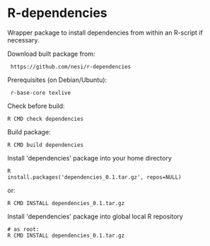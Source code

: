 R-dependencies
=============


Wrapper package to install dependencies from within an R-script if necessary.

Download built package from:

     https://github.com/nesi/r-dependencies
	
Prerequisites (on Debian/Ubuntu):

     r-base-core texlive
	
Check before build:

    R CMD check dependencies
	
Build package:

    R CMD build dependencies
	
Install 'dependencies' package into your home directory

    R
	install.packages('dependencies_0.1.tar.gz', repos=NULL)
	
or:

    R CMD INSTALL dependencies_0.1.tar.gz
	
Install 'dependencies' package into global local R repository

    # as root:
    R CMD INSTALL dependencies_0.1.tar.gz
	
	
     
